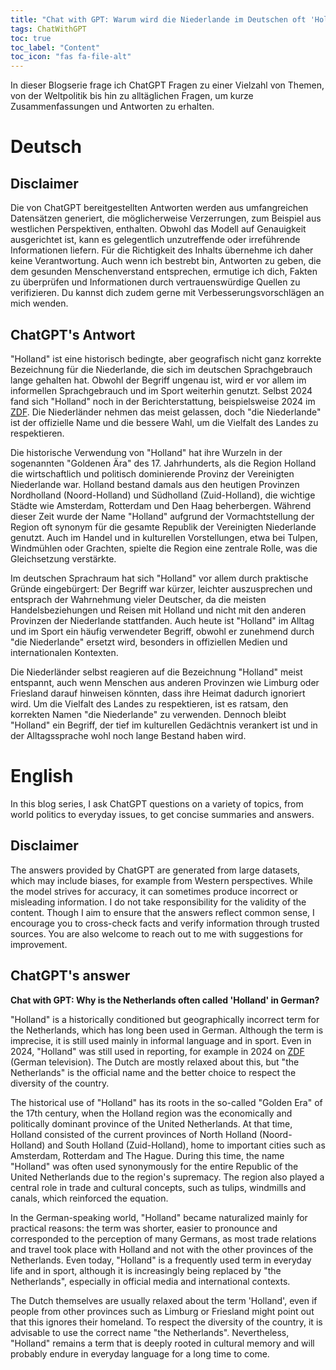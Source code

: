 ```yaml
---
title: "Chat with GPT: Warum wird die Niederlande im Deutschen oft 'Holland' genannt?"
tags: ChatWithGPT
toc: true
toc_label: "Content"
toc_icon: "fas fa-file-alt"
---
```


In dieser Blogserie frage ich ChatGPT Fragen zu einer Vielzahl von Themen, von der Weltpolitik bis hin zu alltäglichen Fragen, um kurze Zusammenfassungen und Antworten zu erhalten.

# Deutsch

## Disclaimer
Die von ChatGPT bereitgestellten Antworten werden aus umfangreichen Datensätzen generiert, die möglicherweise Verzerrungen, zum Beispiel aus westlichen Perspektiven, enthalten. Obwohl das Modell auf Genauigkeit ausgerichtet ist, kann es gelegentlich unzutreffende oder irreführende Informationen liefern. Für die Richtigkeit des Inhalts übernehme ich daher keine Verantwortung. Auch wenn ich bestrebt bin, Antworten zu geben, die dem gesunden Menschenverstand entsprechen, ermutige ich dich, Fakten zu überprüfen und Informationen durch vertrauenswürdige Quellen zu verifizieren. Du kannst dich zudem gerne mit Verbesserungsvorschlägen an mich wenden.

## ChatGPT's Antwort

"Holland" ist eine historisch bedingte, aber geografisch nicht ganz korrekte Bezeichnung für die Niederlande, die sich im deutschen Sprachgebrauch lange gehalten hat. Obwohl der Begriff ungenau ist, wird er vor allem im informellen Sprachgebrauch und im Sport weiterhin genutzt. Selbst 2024 fand sich "Holland" noch in der Berichterstattung, beispielsweise 2024 im [ZDF](https://www.zdf.de/nachrichten/sport/fussball-nations-league-dfb-elf-niederlande-bilanz-100.html). Die Niederländer nehmen das meist gelassen, doch "die Niederlande" ist der offizielle Name und die bessere Wahl, um die Vielfalt des Landes zu respektieren.

Die historische Verwendung von "Holland" hat ihre Wurzeln in der sogenannten "Goldenen Ära" des 17. Jahrhunderts, als die Region Holland die wirtschaftlich und politisch dominierende Provinz der Vereinigten Niederlande war. Holland bestand damals aus den heutigen Provinzen Nordholland (Noord-Holland) und Südholland (Zuid-Holland), die wichtige Städte wie Amsterdam, Rotterdam und Den Haag beherbergen. Während dieser Zeit wurde der Name "Holland" aufgrund der Vormachtstellung der Region oft synonym für die gesamte Republik der Vereinigten Niederlande genutzt. Auch im Handel und in kulturellen Vorstellungen, etwa bei Tulpen, Windmühlen oder Grachten, spielte die Region eine zentrale Rolle, was die Gleichsetzung verstärkte.

Im deutschen Sprachraum hat sich "Holland" vor allem durch praktische Gründe eingebürgert: Der Begriff war kürzer, leichter auszusprechen und entsprach der Wahrnehmung vieler Deutscher, da die meisten Handelsbeziehungen und Reisen mit Holland und nicht mit den anderen Provinzen der Niederlande stattfanden. Auch heute ist "Holland" im Alltag und im Sport ein häufig verwendeter Begriff, obwohl er zunehmend durch "die Niederlande" ersetzt wird, besonders in offiziellen Medien und internationalen Kontexten.

Die Niederländer selbst reagieren auf die Bezeichnung "Holland" meist entspannt, auch wenn Menschen aus anderen Provinzen wie Limburg oder Friesland darauf hinweisen könnten, dass ihre Heimat dadurch ignoriert wird. Um die Vielfalt des Landes zu respektieren, ist es ratsam, den korrekten Namen "die Niederlande" zu verwenden. Dennoch bleibt "Holland" ein Begriff, der tief im kulturellen Gedächtnis verankert ist und in der Alltagssprache wohl noch lange Bestand haben wird.


# English

In this blog series, I ask ChatGPT questions on a variety of topics, from world politics to everyday issues, to get concise summaries and answers.

## Disclaimer
The answers provided by ChatGPT are generated from large datasets, which may include biases, for example from Western perspectives. While the model strives for accuracy, it can sometimes produce incorrect or misleading information. I do not take responsibility for the validity of the content. Though I aim to ensure that the answers reflect common sense, I encourage you to cross-check facts and verify information through trusted sources. You are also welcome to reach out to me with suggestions for improvement.

## ChatGPT's answer

**Chat with GPT: Why is the Netherlands often called 'Holland' in German?**

"Holland" is a historically conditioned but geographically incorrect term for the Netherlands, which has long been used in German. Although the term is imprecise, it is still used mainly in informal language and in sport. Even in 2024, "Holland" was still used in reporting, for example in 2024 on [ZDF](https://www.zdf.de/nachrichten/sport/fussball-nations-league-dfb-elf-niederlande-bilanz-100.html) (German television). The Dutch are mostly relaxed about this, but "the Netherlands" is the official name and the better choice to respect the diversity of the country.

The historical use of "Holland" has its roots in the so-called "Golden Era" of the 17th century, when the Holland region was the economically and politically dominant province of the United Netherlands. At that time, Holland consisted of the current provinces of North Holland (Noord-Holland) and South Holland (Zuid-Holland), home to important cities such as Amsterdam, Rotterdam and The Hague. During this time, the name "Holland" was often used synonymously for the entire Republic of the United Netherlands due to the region's supremacy. The region also played a central role in trade and cultural concepts, such as tulips, windmills and canals, which reinforced the equation.

In the German-speaking world, "Holland" became naturalized mainly for practical reasons: the term was shorter, easier to pronounce and corresponded to the perception of many Germans, as most trade relations and travel took place with Holland and not with the other provinces of the Netherlands. Even today, "Holland" is a frequently used term in everyday life and in sport, although it is increasingly being replaced by "the Netherlands", especially in official media and international contexts.

The Dutch themselves are usually relaxed about the term 'Holland', even if people from other provinces such as Limburg or Friesland might point out that this ignores their homeland. To respect the diversity of the country, it is advisable to use the correct name "the Netherlands". Nevertheless, "Holland" remains a term that is deeply rooted in cultural memory and will probably endure in everyday language for a long time to come.
